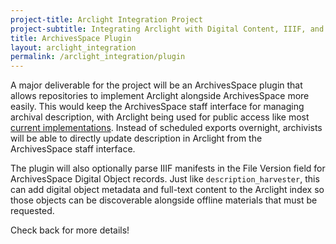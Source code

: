 ```yaml
---
project-title: Arclight Integration Project
project-subtitle: Integrating Arclight with Digital Content, IIIF, and ArchivesSpace
title: ArchivesSpace Plugin
layout: arclight_integration
permalink: /arclight_integration/plugin
---
```


A major deliverable for the project will be an ArchivesSpace plugin that allows repositories to implement Arclight alongside ArchivesSpace more easily. This would keep the ArchivesSpace staff interface for managing archival description, with Arclight being used for public access like most [current implementations](https://arclight.sites.stanford.edu/arclight-implementations). Instead of scheduled exports overnight, archivists will be able to directly update description in Arclight from the ArchivesSpace staff interface.

The plugin will also optionally parse IIIF manifests in the File Version field for ArchivesSpace Digital Object records. Just like `description_harvester`, this can add digital object metadata and full-text content to the Arclight index so those objects can be discoverable alongside offline materials that must be requested.

Check back for more details!
